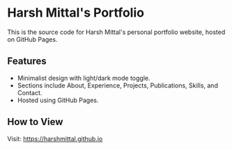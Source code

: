 # Harsh Mittal's Portfolio

This is the source code for Harsh Mittal's personal portfolio website, hosted on GitHub Pages.

## Features
- Minimalist design with light/dark mode toggle.
- Sections include About, Experience, Projects, Publications, Skills, and Contact.
- Hosted using GitHub Pages.

## How to View
Visit: https://harshmittal.github.io
